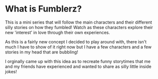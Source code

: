 # What is Fumblerz?
This is a mini series that will follow the main characters and their different silly stories on how they fumbled! Watch as these characters explore their new 'interest' in love through their own experiences.

As this is a fairly new concept I decided to play around with, there isn't much I have to show of it right now but I have a few characters and a few stories in my head that are bubbling!

I orginally came up with this idea as to recreate funny storytimes that me and my friends have experienced and wanted to share as silly little inside jokes!
